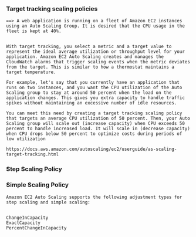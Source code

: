 ### Target tracking scaling policies

    ==> A web application is running on a fleet of Amazon EC2 instances using an Auto Scaling Group. It is desired that the CPU usage in the fleet is kept at 40%.


    With target tracking, you select a metric and a target value to represent the ideal average utilization or throughput level for your application. Amazon EC2 Auto Scaling creates and manages the CloudWatch alarms that trigger scaling events when the metric deviates from the target. This is similar to how a thermostat maintains a target temperature.

    For example, let's say that you currently have an application that runs on two instances, and you want the CPU utilization of the Auto Scaling group to stay at around 50 percent when the load on the application changes. This gives you extra capacity to handle traffic spikes without maintaining an excessive number of idle resources.

    You can meet this need by creating a target tracking scaling policy that targets an average CPU utilization of 50 percent. Then, your Auto Scaling group will scale out (increase capacity) when CPU exceeds 50 percent to handle increased load. It will scale in (decrease capacity) when CPU drops below 50 percent to optimize costs during periods of low utilization

    https://docs.aws.amazon.com/autoscaling/ec2/userguide/as-scaling-target-tracking.html


### Step Scaling Policy

### Simple Scaling Policy

    Amazon EC2 Auto Scaling supports the following adjustment types for step scaling and simple scaling:


    ChangeInCapacity 
    ExactCapacity 
    PercentChangeInCapacity 